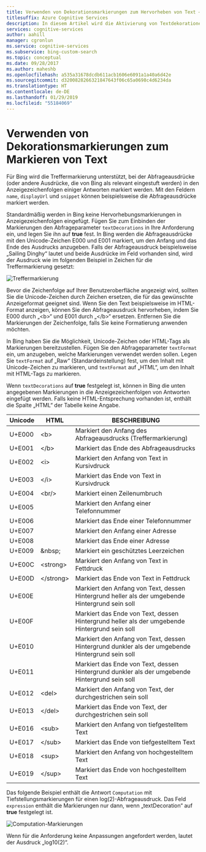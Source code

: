 ```yaml
---
title: Verwenden von Dekorationsmarkierungen zum Hervorheben von Text – benutzerdefinierte Bing-Suche
titlesuffix: Azure Cognitive Services
description: In diesem Artikel wird die Aktivierung von Textdekorationen in Suchantworten erläutert.
services: cognitive-services
author: aahill
manager: cgronlun
ms.service: cognitive-services
ms.subservice: bing-custom-search
ms.topic: conceptual
ms.date: 09/28/2017
ms.author: maheshb
ms.openlocfilehash: a535a31678dcdb611acb1606e6091a1a40a6d42e
ms.sourcegitcommit: d3200828266321847643f06c65a0698c4d6234da
ms.translationtype: HT
ms.contentlocale: de-DE
ms.lasthandoff: 01/29/2019
ms.locfileid: "55184069"
---
```

# <a name="using-decoration-markers-to-highlight-text"></a>Verwenden von Dekorationsmarkierungen zum Markieren von Text

Für Bing wird die Treffermarkierung unterstützt, bei der Abfrageausdrücke (oder andere Ausdrücke, die von Bing als relevant eingestuft werden) in den Anzeigezeichenfolgen einiger Antworten markiert werden. Mit den Feldern `name`, `displayUrl` und `snippet` können beispielsweise die Abfrageausdrücke markiert werden.

Standardmäßig werden in Bing keine Hervorhebungsmarkierungen in Anzeigezeichenfolgen eingefügt. Fügen Sie zum Einbinden der Markierungen den Abfrageparameter `textDecorations` in Ihre Anforderung ein, und legen Sie ihn auf **true** fest. In Bing werden die Abfrageausdrücke mit den Unicode-Zeichen E000 und E001 markiert, um den Anfang und das Ende des Ausdrucks anzugeben. Falls der Abfrageausdruck beispielsweise „Sailing Dinghy“ lautet und beide Ausdrücke im Feld vorhanden sind, wird der Ausdruck wie im folgenden Beispiel in Zeichen für die Treffermarkierung gesetzt:  
  
![Treffermarkierung](./media/bing-hit-highlighting.PNG) 

Bevor die Zeichenfolge auf Ihrer Benutzeroberfläche angezeigt wird, sollten Sie die Unicode-Zeichen durch Zeichen ersetzen, die für das gewünschte Anzeigeformat geeignet sind. Wenn Sie den Text beispielsweise im HTML-Format anzeigen, können Sie den Abfrageausdruck hervorheben, indem Sie E000 durch „<b\>“ und E001 durch „</b\>“ ersetzen. Entfernen Sie die Markierungen der Zeichenfolge, falls Sie keine Formatierung anwenden möchten. 

In Bing haben Sie die Möglichkeit, Unicode-Zeichen oder HTML-Tags als Markierungen bereitzustellen. Fügen Sie den Abfrageparameter `textFormat` ein, um anzugeben, welche Markierungen verwendet werden sollen. Legen Sie `textFormat` auf „Raw“ (Standardeinstellung) fest, um den Inhalt mit Unicode-Zeichen zu markieren, und `textFormat` auf „HTML“, um den Inhalt mit HTML-Tags zu markieren. 
  
Wenn `textDecorations` auf **true** festgelegt ist, können in Bing die unten angegebenen Markierungen in die Anzeigezeichenfolgen von Antworten eingefügt werden. Falls keine HTML-Entsprechung vorhanden ist, enthält die Spalte „HTML“ der Tabelle keine Angabe.

|Unicode|HTML|BESCHREIBUNG
|-|-|-
|U+E000|\<b&gt;|Markiert den Anfang des Abfrageausdrucks (Treffermarkierung)
|U+E001|\</b&gt;|Markiert das Ende des Abfrageausdrucks
|U+E002|\<i&gt;|Markiert den Anfang von Text in Kursivdruck 
|U+E003|\</i&gt;|Markiert das Ende von Text in Kursivdruck
|U+E004|\<br/&gt;|Markiert einen Zeilenumbruch
|U+E005||Markiert den Anfang einer Telefonnummer
|U+E006||Markiert das Ende einer Telefonnummer
|U+E007||Markiert den Anfang einer Adresse
|U+E008||Markiert das Ende einer Adresse
|U+E009|\&nbsp;|Markiert ein geschütztes Leerzeichen
|U+E00C|\<strong&gt;|Markiert den Anfang von Text in Fettdruck
|U+E00D|\</strong&gt;|Markiert das Ende von Text in Fettdruck
|U+E00E||Markiert den Anfang von Text, dessen Hintergrund heller als der umgebende Hintergrund sein soll
|U+E00F||Markiert das Ende von Text, dessen Hintergrund heller als der umgebende Hintergrund sein soll
|U+E010||Markiert den Anfang von Text, dessen Hintergrund dunkler als der umgebende Hintergrund sein soll
|U+E011||Markiert das Ende von Text, dessen Hintergrund dunkler als der umgebende Hintergrund sein soll
|U+E012|\<del&gt;|Markiert den Anfang von Text, der durchgestrichen sein soll
|U+E013|\</del&gt;|Markiert das Ende von Text, der durchgestrichen sein soll
|U+E016|\<sub&gt;|Markiert den Anfang von tiefgestelltem Text
|U+E017|\</sub&gt;|Markiert das Ende von tiefgestelltem Text
|U+E018|\<sup&gt;|Markiert den Anfang von hochgestelltem Text
|U+E019|\</sup&gt;|Markiert das Ende von hochgestelltem Text

Das folgende Beispiel enthält die Antwort `Computation` mit Tiefstellungsmarkierungen für einen log(2)-Abfrageausdruck. Das Feld `expression` enthält die Markierungen nur dann, wenn „textDecoration“ auf **true** festgelegt ist.

![Computation-Markierungen](./media/bing-markers-computation.PNG) 

Wenn für die Anforderung keine Anpassungen angefordert werden, lautet der Ausdruck „log10(2)“. 
  

